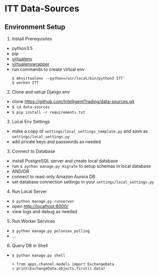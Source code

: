 # ITT Data-Sources


## Environment Setup

1. Install Prerequisites
 - python3.5 
 - pip 
 - [virtualenv](https://virtualenv.pypa.io/en/stable/installation/) 
 - [virtualenvwrapper](https://virtualenvwrapper.readthedocs.io/en/latest/install.html)
 - run commands to create virtual env
    ```
    $ mkvirtualenv --python=/usr/local/bin/python3 ITT`
    $ workon ITT
    ```
 
2. Clone and setup Django env
 - clone https://github.com/IntelligentTrading/data-sources.git
 - `$ cd data-sources`
 - `$ pip install -r requirements.txt`

3. Local Env Settings
 - make a copy of `settings/local_settings_template.py` and save as `settings/local_settings.py`
 - add private keys and passwords as needed

3. Connect to Database
 - install PostgreSQL server and create local database
 - run `$ python manage.py migrate` to setup schemas in local database
 - AND/OR
 - connect to read-only Amazon Aurora DB
 - set database connection settings in your `settings/local_settings.py`
 
4. Run Local Server
 - `$ python manage.py runserver`
 - open [http://localhost:8000/](http://localhost:8000/)
 - view logs and debug as needed

5. Run Worker Services
 - `$ python manage.py poloniex_polling`
 - ...
 
6. Query DB in Shell
 - `$ python manage.py shell`
 
    ```
    > from apps.channel.models import ExchangeData
    > print(ExchangeData.objects.first().data)
    ```
 